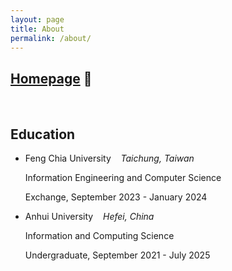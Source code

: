 ```yaml
---
layout: page
title: About
permalink: /about/
---
```

## [Homepage](https://sites.google.com/view/shuncleopasfang/) <span style="font-size: inherit;">🔗</span>

<br>

## Education

* Feng Chia University&nbsp;&nbsp;&nbsp;&nbsp;*Taichung, Taiwan*

  Information Engineering and Computer Science
  
  Exchange, September 2023 - January 2024
  
* Anhui University&nbsp;&nbsp;&nbsp;&nbsp;*Hefei, China*

  Information and Computing Science
  
  Undergraduate, September 2021 - July 2025
